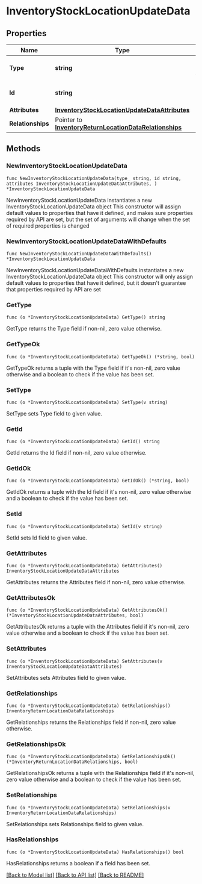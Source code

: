 # InventoryStockLocationUpdateData

## Properties

Name | Type | Description | Notes
------------ | ------------- | ------------- | -------------
**Type** | **string** | The resource&#39;s type | 
**Id** | **string** | The resource&#39;s id | 
**Attributes** | [**InventoryStockLocationUpdateDataAttributes**](InventoryStockLocationUpdateDataAttributes.md) |  | 
**Relationships** | Pointer to [**InventoryReturnLocationDataRelationships**](InventoryReturnLocationDataRelationships.md) |  | [optional] 

## Methods

### NewInventoryStockLocationUpdateData

`func NewInventoryStockLocationUpdateData(type_ string, id string, attributes InventoryStockLocationUpdateDataAttributes, ) *InventoryStockLocationUpdateData`

NewInventoryStockLocationUpdateData instantiates a new InventoryStockLocationUpdateData object
This constructor will assign default values to properties that have it defined,
and makes sure properties required by API are set, but the set of arguments
will change when the set of required properties is changed

### NewInventoryStockLocationUpdateDataWithDefaults

`func NewInventoryStockLocationUpdateDataWithDefaults() *InventoryStockLocationUpdateData`

NewInventoryStockLocationUpdateDataWithDefaults instantiates a new InventoryStockLocationUpdateData object
This constructor will only assign default values to properties that have it defined,
but it doesn't guarantee that properties required by API are set

### GetType

`func (o *InventoryStockLocationUpdateData) GetType() string`

GetType returns the Type field if non-nil, zero value otherwise.

### GetTypeOk

`func (o *InventoryStockLocationUpdateData) GetTypeOk() (*string, bool)`

GetTypeOk returns a tuple with the Type field if it's non-nil, zero value otherwise
and a boolean to check if the value has been set.

### SetType

`func (o *InventoryStockLocationUpdateData) SetType(v string)`

SetType sets Type field to given value.


### GetId

`func (o *InventoryStockLocationUpdateData) GetId() string`

GetId returns the Id field if non-nil, zero value otherwise.

### GetIdOk

`func (o *InventoryStockLocationUpdateData) GetIdOk() (*string, bool)`

GetIdOk returns a tuple with the Id field if it's non-nil, zero value otherwise
and a boolean to check if the value has been set.

### SetId

`func (o *InventoryStockLocationUpdateData) SetId(v string)`

SetId sets Id field to given value.


### GetAttributes

`func (o *InventoryStockLocationUpdateData) GetAttributes() InventoryStockLocationUpdateDataAttributes`

GetAttributes returns the Attributes field if non-nil, zero value otherwise.

### GetAttributesOk

`func (o *InventoryStockLocationUpdateData) GetAttributesOk() (*InventoryStockLocationUpdateDataAttributes, bool)`

GetAttributesOk returns a tuple with the Attributes field if it's non-nil, zero value otherwise
and a boolean to check if the value has been set.

### SetAttributes

`func (o *InventoryStockLocationUpdateData) SetAttributes(v InventoryStockLocationUpdateDataAttributes)`

SetAttributes sets Attributes field to given value.


### GetRelationships

`func (o *InventoryStockLocationUpdateData) GetRelationships() InventoryReturnLocationDataRelationships`

GetRelationships returns the Relationships field if non-nil, zero value otherwise.

### GetRelationshipsOk

`func (o *InventoryStockLocationUpdateData) GetRelationshipsOk() (*InventoryReturnLocationDataRelationships, bool)`

GetRelationshipsOk returns a tuple with the Relationships field if it's non-nil, zero value otherwise
and a boolean to check if the value has been set.

### SetRelationships

`func (o *InventoryStockLocationUpdateData) SetRelationships(v InventoryReturnLocationDataRelationships)`

SetRelationships sets Relationships field to given value.

### HasRelationships

`func (o *InventoryStockLocationUpdateData) HasRelationships() bool`

HasRelationships returns a boolean if a field has been set.


[[Back to Model list]](../README.md#documentation-for-models) [[Back to API list]](../README.md#documentation-for-api-endpoints) [[Back to README]](../README.md)


